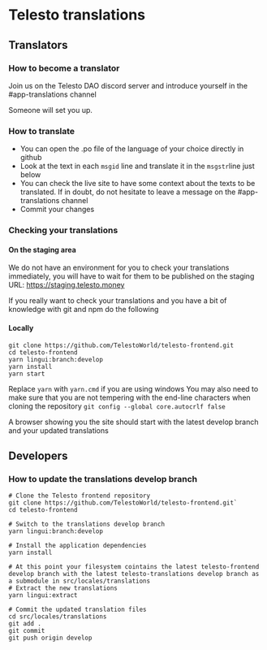 # Telesto translations

## Translators
### How to become a translator

Join us on the Telesto DAO discord server and introduce yourself in the #app-translations channel

Someone will set you up.

### How to translate

- You can open the .po file of the language of your choice directly in github
- Look at the text in each `msgid` line and translate it in the `msgstr`line just below
- You can check the live site to have some context about the texts to be translated. If in doubt, do not hesitate to leave a message on the #app-translations channel
- Commit your changes


### Checking your translations

#### On the staging area

We do not have an environment for you to check your translations immediately, you will have to wait for them to be published on the staging URL: https://staging.telesto.money

If you really want to check your translations and you have a bit of knowledge with git and npm do the following

#### Locally

```
git clone https://github.com/TelestoWorld/telesto-frontend.git
cd telesto-frontend
yarn lingui:branch:develop
yarn install
yarn start
```

Replace `yarn` with `yarn.cmd` if you are using windows
You may also need to make sure that you are not tempering with the end-line characters when cloning the repository `git config --global core.autocrlf false`

A browser showing you the site should start with the latest develop branch and your updated translations

## Developers

### How to update the translations develop branch

```
# Clone the Telesto frontend repository
git clone https://github.com/TelestoWorld/telesto-frontend.git`
cd telesto-frontend

# Switch to the translations develop branch
yarn lingui:branch:develop

# Install the application dependencies
yarn install 

# At this point your filesystem cointains the latest telesto-frontend develop branch with the latest telesto-translations develop branch as a submodule in src/locales/translations
# Extract the new translations
yarn lingui:extract

# Commit the updated translation files
cd src/locales/translations
git add .
git commit
git push origin develop
```
